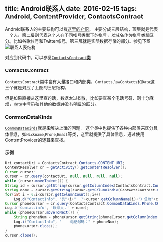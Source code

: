 ﻿title: Android联系人
date: 2016-02-15
tags: Android, ContentProvider, ContactsContract
---
Android联系人的主要结构可以看[这里的介绍](http://www.android-doc.com/guide/topics/providers/contacts-provider.html)。
主要分成三层结构，顶层就是代表一个人，第二层则代表这个人在不同帐号类型下的帐号，以域名作为帐号类型区分。比如谷歌帐号和Twitter帐号。第三层就是实际数据存储的部分。参见下图
![联系人表结构](http://www.android-doc.com/images/providers/contacts_structure.png)


对应到代码中，可以参见[`ContactsContract`类](http://www.android-doc.com/reference/android/provider/ContactsContract.html)
### ContactsContract
`ContactsContract`类中含有大量接口和内部类，`Contacts`,`RawContacts`和`Data`这三个就是对应了上图的三层结构。

但是如果直接从这里查的话，数据太过松散，比如要查某个电话号码，则十分麻烦，data中号码和其他的数据并没有明显的区分。

### CommonDataKinds
[`CommonDataKinds`](http://www.android-doc.com/reference/android/provider/ContactsContract.CommonDataKinds.html)就是来解决上面的问题，
这个类中也提供了各种内部类来区分具体信息，如`Nickname`,`Phone`,`Email`等类，这里就提供了具体信息，通过使用ContentProvider的逻辑来查找。

#### 示例
```java
Uri contactUri = ContactsContract.Contacts.CONTENT_URI;
ContentResolver cr = getActivity().getContentResolver();
Cursor cursor;
cursor = cr.query(contactUri, null, null, null, null);
while (cursor.moveToNext()) {
String id = cursor.getString(cursor.getColumnIndex(ContactsContract.Contacts._ID));
String name = cursor.getString(cursor.getColumnIndex(ContactsContract.Contacts.DISPLAY_NAME));
for(int i = 0;i<cursor.getColumnCount();i++)
    Log.d("ContactInfo", "列"+i+" （"+cursor.getColumnName(i)+"）值为"+cursor.getString(i));
Cursor phoneCursor = cr.query(ContactsContract.CommonDataKinds.Phone.CONTENT_URI, null, ContactsContract.CommonDataKinds.Phone.CONTACT_ID + "= ? ", new String[]{id}, null);
Log.i("ContactInfo", "联系人：" + name);
while (phoneCursor.moveToNext()) {
    String phoneNum = phoneCursor.getString(phoneCursor.getColumnIndex(ContactsContract.CommonDataKinds.Phone.NUMBER));
    Log.i("ContactInfo", "    电话号码：" + phoneNum);
    phoneCursor.close();
}
cursor.close();
```

